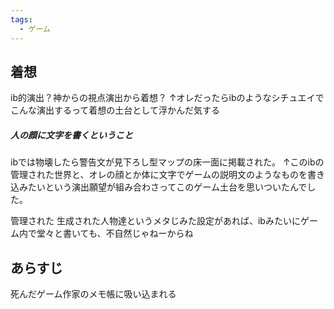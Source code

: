 ```yaml
---
tags:
  - ゲーム
---
```

## 着想
ib的演出？神からの視点演出から着想？
↑オレだったらibのようなシチュエイでこんな演出するって着想の土台として浮かんだ気する
##### 人の顔に文字を書くということ
ibでは物壊したら警告文が見下ろし型マップの床一面に掲載された。
↑このibの管理された世界と、オレの顔とか体に文字でゲームの説明文のようなものを書き込みたいという演出願望が組み合わさってこのゲーム土台を思いついたんでした。

管理された 生成された人物達というメタじみた設定があれば、ibみたいにゲーム内で堂々と書いても、不自然じゃねーからね
## あらすじ
死んだゲーム作家のメモ帳に吸い込まれる
